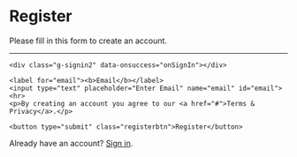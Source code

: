 <!DOCTYPE html>
<html>
<script src="https://apis.google.com/js/platform.js" async defer></script>
<head>
<meta name="viewport" content="width=device-width, initial-scale=1">
<meta name="google-signin-client_id" content="923387660140-o1jv3f26ev60doo3n39s3aead8folka9.apps.googleusercontent.com">
<style>

body {
  font-family: Arial, Helvetica, sans-serif;
  background-color: black;
}

* {
  box-sizing: border-box;
}

/* Add padding to containers */
.container {
  padding: 16px;
  background-color: white;
}

/* Full-width input fields */
input[type=text], input[type=password] {
  width: 100%;
  padding: 15px;
  margin: 5px 0 22px 0;
  display: inline-block;
  border: none;
  background: #f1f1f1;
}

input[type=text]:focus, input[type=password]:focus {
  background-color: #ddd;
  outline: none;
}

/* Overwrite default styles of hr */
hr {
  border: 1px solid #f1f1f1;
  margin-bottom: 25px;
}

/* Set a style for the submit button */
.registerbtn {
  background-color: #4CAF50;
  color: white;
  padding: 16px 20px;
  margin: 8px 0;
  border: none;
  cursor: pointer;
  width: 100%;
  opacity: 0.9;
}

.registerbtn:hover {
  opacity: 1;
}

/* Add a blue text color to links */
a {
  color: dodgerblue;
}

/* Set a grey background color and center the text of the "sign in" section */
.signin {
  background-color: #f1f1f1;
  text-align: center;
}
</style>
</head>
<body>

<form onclick="execute" action="execution">
  <div class="container">
    <h1>Register</h1>
    <p>Please fill in this form to create an account.</p>
    <hr>

    <div class="g-signin2" data-onsuccess="onSignIn"></div>

    <label for="email"><b>Email</b></label>
    <input type="text" placeholder="Enter Email" name="email" id="email">
    <hr>
    <p>By creating an account you agree to our <a href="#">Terms & Privacy</a>.</p>

    <button type="submit" class="registerbtn">Register</button>
  </div>
  
  <div class="container signin">
    <p>Already have an account? <a href="#">Sign in</a>.</p>
  </div>
</form>

</body>
</html>
